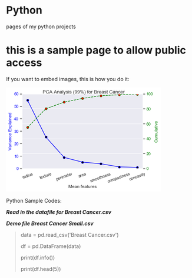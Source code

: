 # Python
pages of my python projects

# this is a sample page to allow public access


If you want to embed images, this is how you do it:

![Image of PCA](https://github.com/aimsim17/Python/blob/main/folder1/PCA.png)


Python Sample Codes:


**_Read in the datafile for Breast Cancer.csv_**

**_Demo file Breast Cancer Small.csv_**


> data = pd.read_csv('Breast Cancer.csv')
> 
> df   = pd.DataFrame(data)
> 
> print(df.info())                    
> 
> print(df.head(5))
